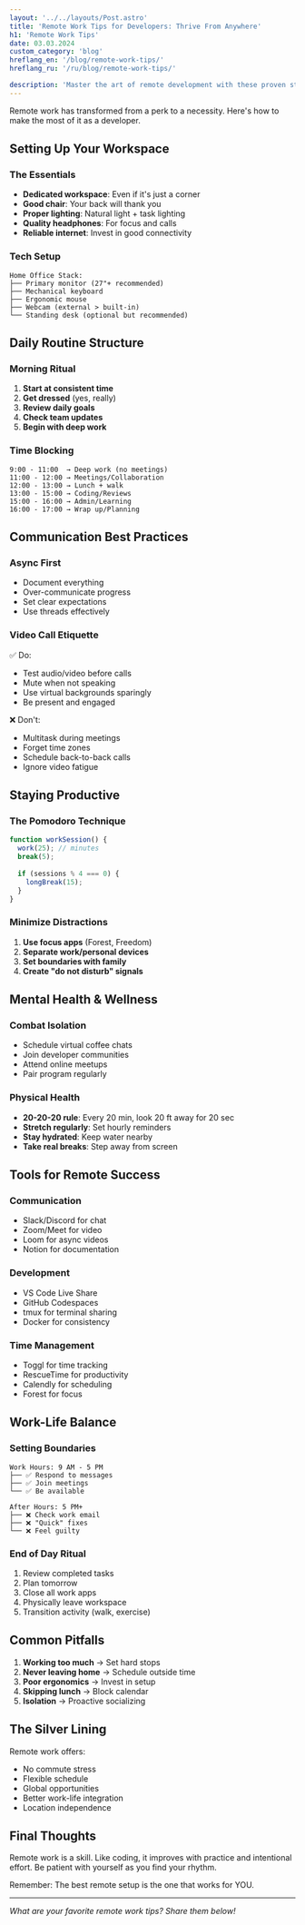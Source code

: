 ```yaml
---
layout: '../../layouts/Post.astro'
title: 'Remote Work Tips for Developers: Thrive From Anywhere'
h1: 'Remote Work Tips'
date: 03.03.2024
custom_category: 'blog'
hreflang_en: '/blog/remote-work-tips/'
hreflang_ru: '/ru/blog/remote-work-tips/'

description: 'Master the art of remote development with these proven strategies for productivity and work-life balance.'
---
```


Remote work has transformed from a perk to a necessity. Here's how to make the most of it as a developer.
## Setting Up Your Workspace

### The Essentials

- **Dedicated workspace**: Even if it's just a corner
- **Good chair**: Your back will thank you
- **Proper lighting**: Natural light + task lighting
- **Quality headphones**: For focus and calls
- **Reliable internet**: Invest in good connectivity

### Tech Setup

```
Home Office Stack:
├── Primary monitor (27"+ recommended)
├── Mechanical keyboard
├── Ergonomic mouse
├── Webcam (external > built-in)
└── Standing desk (optional but recommended)
```

## Daily Routine Structure

### Morning Ritual

1. **Start at consistent time**
2. **Get dressed** (yes, really)
3. **Review daily goals**
4. **Check team updates**
5. **Begin with deep work**

### Time Blocking

```
9:00 - 11:00  → Deep work (no meetings)
11:00 - 12:00 → Meetings/Collaboration
12:00 - 13:00 → Lunch + walk
13:00 - 15:00 → Coding/Reviews
15:00 - 16:00 → Admin/Learning
16:00 - 17:00 → Wrap up/Planning
```

## Communication Best Practices

### Async First

- Document everything
- Over-communicate progress
- Set clear expectations
- Use threads effectively

### Video Call Etiquette

✅ Do:
- Test audio/video before calls
- Mute when not speaking
- Use virtual backgrounds sparingly
- Be present and engaged

❌ Don't:
- Multitask during meetings
- Forget time zones
- Schedule back-to-back calls
- Ignore video fatigue

## Staying Productive

### The Pomodoro Technique

```javascript
function workSession() {
  work(25); // minutes
  break(5);
  
  if (sessions % 4 === 0) {
    longBreak(15);
  }
}
```

### Minimize Distractions

1. **Use focus apps** (Forest, Freedom)
2. **Separate work/personal devices**
3. **Set boundaries with family**
4. **Create "do not disturb" signals**

## Mental Health & Wellness

### Combat Isolation

- Schedule virtual coffee chats
- Join developer communities
- Attend online meetups
- Pair program regularly

### Physical Health

- **20-20-20 rule**: Every 20 min, look 20 ft away for 20 sec
- **Stretch regularly**: Set hourly reminders
- **Stay hydrated**: Keep water nearby
- **Take real breaks**: Step away from screen

## Tools for Remote Success

### Communication
- Slack/Discord for chat
- Zoom/Meet for video
- Loom for async videos
- Notion for documentation

### Development
- VS Code Live Share
- GitHub Codespaces
- tmux for terminal sharing
- Docker for consistency

### Time Management
- Toggl for time tracking
- RescueTime for productivity
- Calendly for scheduling
- Forest for focus

## Work-Life Balance

### Setting Boundaries

```
Work Hours: 9 AM - 5 PM
├── ✅ Respond to messages
├── ✅ Join meetings
└── ✅ Be available

After Hours: 5 PM+
├── ❌ Check work email
├── ❌ "Quick" fixes
└── ❌ Feel guilty
```

### End of Day Ritual

1. Review completed tasks
2. Plan tomorrow
3. Close all work apps
4. Physically leave workspace
5. Transition activity (walk, exercise)

## Common Pitfalls

1. **Working too much** → Set hard stops
2. **Never leaving home** → Schedule outside time
3. **Poor ergonomics** → Invest in setup
4. **Skipping lunch** → Block calendar
5. **Isolation** → Proactive socializing

## The Silver Lining

Remote work offers:
- No commute stress
- Flexible schedule
- Global opportunities
- Better work-life integration
- Location independence

## Final Thoughts

Remote work is a skill. Like coding, it improves with practice and intentional effort. Be patient with yourself as you find your rhythm.

Remember: The best remote setup is the one that works for YOU.

---

*What are your favorite remote work tips? Share them below!* 